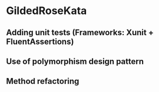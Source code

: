 # GildedRoseKata

## Adding unit tests (Frameworks: Xunit + FluentAssertions)

## Use of polymorphism design pattern

## Method refactoring

